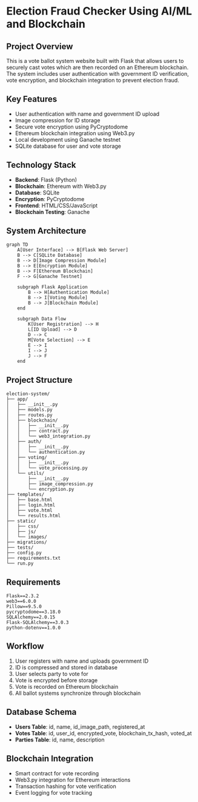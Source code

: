 # Election Fraud Checker Using AI/ML and Blockchain

## Project Overview
This is a vote ballot system website built with Flask that allows users to securely cast votes which are then recorded on an Ethereum blockchain. The system includes user authentication with government ID verification, vote encryption, and blockchain integration to prevent election fraud.

## Key Features
- User authentication with name and government ID upload
- Image compression for ID storage
- Secure vote encryption using PyCryptodome
- Ethereum blockchain integration using Web3.py
- Local development using Ganache testnet
- SQLite database for user and vote storage

## Technology Stack
- **Backend**: Flask (Python)
- **Blockchain**: Ethereum with Web3.py
- **Database**: SQLite
- **Encryption**: PyCryptodome
- **Frontend**: HTML/CSS/JavaScript
- **Blockchain Testing**: Ganache

## System Architecture
```mermaid
graph TD
    A[User Interface] --> B[Flask Web Server]
    B --> C[SQLite Database]
    B --> D[Image Compression Module]
    B --> E[Encryption Module]
    B --> F[Ethereum Blockchain]
    F --> G[Ganache Testnet]
    
    subgraph Flask Application
        B --> H[Authentication Module]
        B --> I[Voting Module]
        B --> J[Blockchain Module]
    end
    
    subgraph Data Flow
        K[User Registration] --> H
        L[ID Upload] --> D
        D --> C
        M[Vote Selection] --> E
        E --> I
        I --> J
        J --> F
    end
```

## Project Structure
```
election-system/
├── app/
│   ├── __init__.py
│   ├── models.py
│   ├── routes.py
│   ├── blockchain/
│   │   ├── __init__.py
│   │   ├── contract.py
│   │   └── web3_integration.py
│   ├── auth/
│   │   ├── __init__.py
│   │   └── authentication.py
│   ├── voting/
│   │   ├── __init__.py
│   │   └── vote_processing.py
│   └── utils/
│       ├── __init__.py
│       ├── image_compression.py
│       └── encryption.py
├── templates/
│   ├── base.html
│   ├── login.html
│   ├── vote.html
│   └── results.html
├── static/
│   ├── css/
│   ├── js/
│   └── images/
├── migrations/
├── tests/
├── config.py
├── requirements.txt
└── run.py
```

## Requirements
```
Flask==2.3.2
web3==6.0.0
Pillow==9.5.0
pycryptodome==3.18.0
SQLAlchemy==2.0.15
Flask-SQLAlchemy==3.0.3
python-dotenv==1.0.0
```

## Workflow
1. User registers with name and uploads government ID
2. ID is compressed and stored in database
3. User selects party to vote for
4. Vote is encrypted before storage
5. Vote is recorded on Ethereum blockchain
6. All ballot systems synchronize through blockchain

## Database Schema
- **Users Table**: id, name, id_image_path, registered_at
- **Votes Table**: id, user_id, encrypted_vote, blockchain_tx_hash, voted_at
- **Parties Table**: id, name, description

## Blockchain Integration
- Smart contract for vote recording
- Web3.py integration for Ethereum interactions
- Transaction hashing for vote verification
- Event logging for vote tracking
